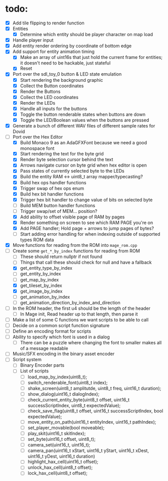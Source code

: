 # todo:

- [x] Add tile flipping to render function
- [x] Entities
	- [x] Determine which entity should be player character on map load
- [x] Handle player input
- [x] Add entity render ordering by coordinate of bottom edge
- [x] Add support for entity animation timing
	- [x] Make an array of uint16s that just hold the current frame for entities; it doesn't need to be hackable, just stateful
	- [x] Reset
- [x] Port over the sdl_toy_0 button & LED state emulation
	- [x] Start rendering the background graphic
	- [x] Collect the Button coordinates
	- [x] Render the Buttons
	- [x] Collect the LED coordinates
	- [x] Render the LEDs
	- [x] Handle all inputs for the buttons
	- [x] Toggle the button renderable states when buttons are down
	- [x] Toggle the LED/Boolean values when the buttons are pressed
- [x] Generate a bunch of different WAV files of different sample rates for Dovid
- [ ] Port over the Hex Editor
	- [x] Build Monaco 9 as an AdaGFXFont because we need a good monospace font
	- [x] Start rendering the text for the byte grid
	- [x] Render byte selection cursor behind the text
	- [x] Arrows navigate cursor on byte grid when hex editor is open
	- [x] Pass states of currently selected byte to the LEDs
	- [x] Build the entity RAM <-> uint8_t array mapper/typecasting?
	- [x] Build hex ops handler functions
	- [x] Trigger swap of hex ops enum
	- [x] Build hex bit handler functions
	- [x] Trigger hex bit handler to change value of bits on selected byte
	- [ ] Build MEM button handler functions
	- [ ] Trigger swap/set of MEM... position?
	- [x] Add ability to offset visible page of RAM by pages
	- [x] Render something on screen to see which RAM PAGE you're on
	- [x] Add PAGE handler; Hold page + arrows to jump pages of bytes?
	- [ ] Start adding error handling for when indexing outside of supported types ROM data
- [x] Move functions for reading from the ROM into `mage_rom.cpp`
- [ ] Create some `get_*_by_index` functions for reading from ROM
	- [ ] These should return nullptr if not found
	- [ ] Things that call these should check for null and have a fallback
	- [x] get_entity_type_by_index
	- [ ] get_entity_by_index
	- [ ] get_map_by_index
	- [x] get_tileset_by_index
	- [x] get_image_by_index
	- [ ] get_animation_by_index
	- [ ] get_animation_direction_by_index_and_direction
- [ ] In the ROM header, the first u4 should be the length of the header
	- [ ] In Mage init, Read header up to that length, then parse it
- [ ] Make a list of some C functions we want scripts to be able to call
- [ ] Decide on a common script function signature
- [ ] Define an encoding format for scripts
- [ ] Ability to specify which font is used in a dialog
	- [ ] There can be a puzzle where changing the font to smaller makes all of a message readable
- [ ] Music/SFX encoding in the binary asset encoder
- [ ] Script system
	- [ ] Binary Encoder parts
	- [ ] List of scripts
		- [ ] load_map_by_index(uint8_t);
		- [ ] switch_renderable_font(uint8_t index);
		- [ ] shake_screen(uint8_t amplitutde, uint8_t freq, uint16_t duration);
		- [ ] show_dialog(uint16_t dialogIndex);
		- [ ] check_current_entity_byte(uint8_t offset, uint16_t successScriptIndex, uint8_t expectedValue);
		- [ ] check_save_flag(uint8_t offset, uint16_t successScriptIndex, bool expectedValue);
		- [ ] move_entity_on_path(uint16_t entityIndex, uint16_t pathIndex);
		- [ ] set_player_movable(bool moveable);
		- [ ] play_skit(uint16_t skitIndex);
		- [ ] set_byte(uint16_t offset, uint8_t);
		- [ ] camera_set(uint16_t, uint16_t);
		- [ ] camera_pan(uint16_t xStart, uint16_t yStart, uint16_t xDest, uint16_t yDest, uint16_t duration)
		- [ ] highlight_hax_cell(uint16_t offset);
		- [ ] unlock_hax_cell(uint8_t offset);
		- [ ] lock_hax_cell(uint8_t offset);